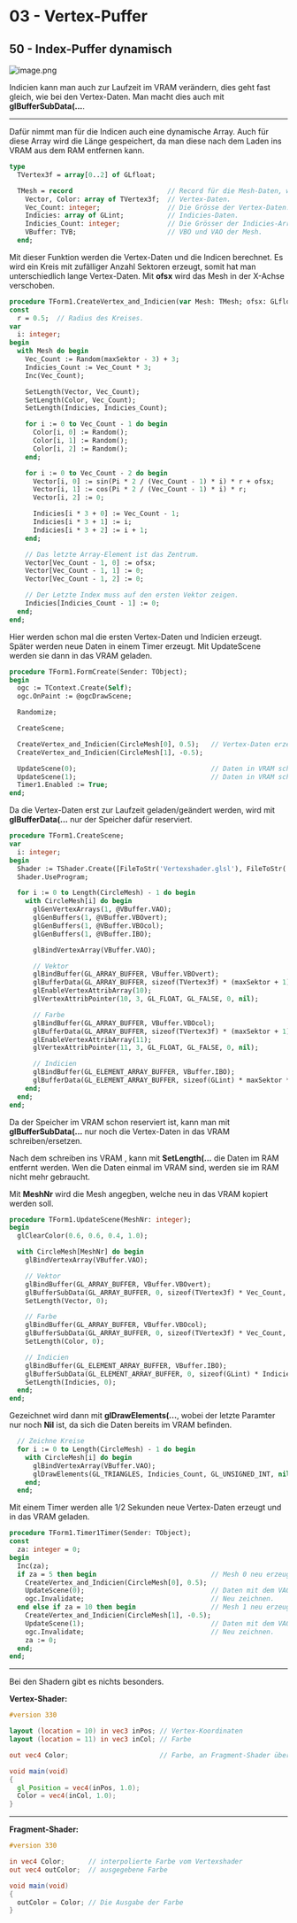 # 03 - Vertex-Puffer
## 50 - Index-Puffer dynamisch

![image.png](image.png)

Indicien kann man auch zur Laufzeit im VRAM verändern, dies geht fast gleich, wie bei den Vertex-Daten.
Man macht dies auch mit **glBufferSubData(...**.

---
Dafür nimmt man für die Indicen auch eine dynamische Array.
Auch für diese Array wird die Länge gespeichert, da man diese nach dem Laden ins VRAM aus dem RAM entfernen kann.

```pascal
type
  TVertex3f = array[0..2] of GLfloat;

  TMesh = record                        // Record für die Mesh-Daten, welcher auch size enthält.
    Vector, Color: array of TVertex3f;  // Vertex-Daten.
    Vec_Count: integer;                 // Die Grösse der Vertex-Daten.
    Indicies: array of GLint;           // Indicies-Daten.
    Indicies_Count: integer;            // Die Grösser der Indicies-Array.
    VBuffer: TVB;                       // VBO und VAO der Mesh.
  end;
```

Mit dieser Funktion werden die Vertex-Daten und die Indicen berechnet.
Es wird ein Kreis mit zufälliger Anzahl Sektoren erzeugt, somit hat man unterschiedlich lange Vertex-Daten.
Mit **ofsx** wird das Mesh in der X-Achse verschoben.

```pascal
procedure TForm1.CreateVertex_and_Indicien(var Mesh: TMesh; ofsx: GLfloat);
const
  r = 0.5;  // Radius des Kreises.
var
  i: integer;
begin
  with Mesh do begin
    Vec_Count := Random(maxSektor - 3) + 3;
    Indicies_Count := Vec_Count * 3;
    Inc(Vec_Count);

    SetLength(Vector, Vec_Count);
    SetLength(Color, Vec_Count);
    SetLength(Indicies, Indicies_Count);

    for i := 0 to Vec_Count - 1 do begin
      Color[i, 0] := Random();
      Color[i, 1] := Random();
      Color[i, 2] := Random();
    end;

    for i := 0 to Vec_Count - 2 do begin
      Vector[i, 0] := sin(Pi * 2 / (Vec_Count - 1) * i) * r + ofsx;
      Vector[i, 1] := cos(Pi * 2 / (Vec_Count - 1) * i) * r;
      Vector[i, 2] := 0;

      Indicies[i * 3 + 0] := Vec_Count - 1;
      Indicies[i * 3 + 1] := i;
      Indicies[i * 3 + 2] := i + 1;
    end;

    // Das letzte Array-Element ist das Zentrum.
    Vector[Vec_Count - 1, 0] := ofsx;
    Vector[Vec_Count - 1, 1] := 0;
    Vector[Vec_Count - 1, 2] := 0;

    // Der Letzte Index muss auf den ersten Vektor zeigen.
    Indicies[Indicies_Count - 1] := 0;
  end;
end;
```

Hier werden schon mal die ersten Vertex-Daten und Indicien erzeugt.
Später werden neue Daten in einem Timer erzeugt.
Mit UpdateScene werden sie dann in das VRAM geladen.

```pascal
procedure TForm1.FormCreate(Sender: TObject);
begin
  ogc := TContext.Create(Self);
  ogc.OnPaint := @ogcDrawScene;

  Randomize;

  CreateScene;

  CreateVertex_and_Indicien(CircleMesh[0], 0.5);   // Vertex-Daten erzeugen.
  CreateVertex_and_Indicien(CircleMesh[1], -0.5);

  UpdateScene(0);                                  // Daten in VRAM schreiben.
  UpdateScene(1);                                  // Daten in VRAM schreiben.
  Timer1.Enabled := True;
end;
```

Da die Vertex-Daten erst zur Laufzeit geladen/geändert werden, wird mit **glBufferData(...** nur der Speicher dafür reserviert.

```pascal
procedure TForm1.CreateScene;
var
  i: integer;
begin
  Shader := TShader.Create([FileToStr('Vertexshader.glsl'), FileToStr('Fragmentshader.glsl')]);
  Shader.UseProgram;

  for i := 0 to Length(CircleMesh) - 1 do begin
    with CircleMesh[i] do begin
      glGenVertexArrays(1, @VBuffer.VAO);
      glGenBuffers(1, @VBuffer.VBOvert);
      glGenBuffers(1, @VBuffer.VBOcol);
      glGenBuffers(1, @VBuffer.IBO);

      glBindVertexArray(VBuffer.VAO);

      // Vektor
      glBindBuffer(GL_ARRAY_BUFFER, VBuffer.VBOvert);
      glBufferData(GL_ARRAY_BUFFER, sizeof(TVertex3f) * (maxSektor + 1), nil, GL_DYNAMIC_DRAW); // Nur Speicher reservieren.
      glEnableVertexAttribArray(10);
      glVertexAttribPointer(10, 3, GL_FLOAT, GL_FALSE, 0, nil);

      // Farbe
      glBindBuffer(GL_ARRAY_BUFFER, VBuffer.VBOcol);
      glBufferData(GL_ARRAY_BUFFER, sizeof(TVertex3f) * (maxSektor + 1), nil, GL_DYNAMIC_DRAW);
      glEnableVertexAttribArray(11);
      glVertexAttribPointer(11, 3, GL_FLOAT, GL_FALSE, 0, nil);

      // Indicien
      glBindBuffer(GL_ELEMENT_ARRAY_BUFFER, VBuffer.IBO);
      glBufferData(GL_ELEMENT_ARRAY_BUFFER, sizeof(GLint) * maxSektor * 3, nil, GL_DYNAMIC_DRAW);
    end;
  end;
end;
```

Da der Speicher im VRAM schon reserviert ist, kann man mit **glBufferSubData(...** nur noch die Vertex-Daten in das VRAM schreiben/ersetzen.

Nach dem schreiben ins VRAM , kann mit **SetLength(...** die Daten im RAM entfernt werden.
Wen die Daten einmal im VRAM sind, werden sie im RAM nicht mehr gebraucht.

Mit **MeshNr** wird die Mesh angegben, welche neu in das VRAM kopiert werden soll.

```pascal
procedure TForm1.UpdateScene(MeshNr: integer);
begin
  glClearColor(0.6, 0.6, 0.4, 1.0);

  with CircleMesh[MeshNr] do begin
    glBindVertexArray(VBuffer.VAO);

    // Vektor
    glBindBuffer(GL_ARRAY_BUFFER, VBuffer.VBOvert);
    glBufferSubData(GL_ARRAY_BUFFER, 0, sizeof(TVertex3f) * Vec_Count, Pointer(Vector)); 
    SetLength(Vector, 0);                                                                

    // Farbe
    glBindBuffer(GL_ARRAY_BUFFER, VBuffer.VBOcol);
    glBufferSubData(GL_ARRAY_BUFFER, 0, sizeof(TVertex3f) * Vec_Count, Pointer(Color));
    SetLength(Color, 0);

    // Indicien
    glBindBuffer(GL_ELEMENT_ARRAY_BUFFER, VBuffer.IBO);
    glBufferSubData(GL_ELEMENT_ARRAY_BUFFER, 0, sizeof(GLint) * Indicies_Count, Pointer(Indicies)); // Daten ins VRAM schreiben.
    SetLength(Indicies, 0);                                                                         // Daten im RAM entfernen.
  end;
end;
```

Gezeichnet wird dann mit **glDrawElements(...**, wobei der letzte Paramter nur noch **Nil** ist, da sich die Daten bereits im VRAM befinden.

```pascal
  // Zeichne Kreise
  for i := 0 to Length(CircleMesh) - 1 do begin
    with CircleMesh[i] do begin
      glBindVertexArray(VBuffer.VAO);
      glDrawElements(GL_TRIANGLES, Indicies_Count, GL_UNSIGNED_INT, nil);  // Hier Nil
    end;
  end;
```

Mit einem Timer werden alle 1/2 Sekunden neue Vertex-Daten erzeugt und in das VRAM geladen.

```pascal
procedure TForm1.Timer1Timer(Sender: TObject);
const
  za: integer = 0;
begin
  Inc(za);
  if za = 5 then begin                             // Mesh 0 neu erzeugen und laden
    CreateVertex_and_Indicien(CircleMesh[0], 0.5);
    UpdateScene(0);                                // Daten mit dem VAO 0 binden.
    ogc.Invalidate;                                // Neu zeichnen.
  end else if za = 10 then begin                   // Mesh 1 neu erzeugen und laden
    CreateVertex_and_Indicien(CircleMesh[1], -0.5);
    UpdateScene(1);                                // Daten mit dem VAO 1 binden
    ogc.Invalidate;                                // Neu zeichnen.
    za := 0;
  end;
end;
```


---
Bei den Shadern gibt es nichts besonders.

**Vertex-Shader:**

```glsl
#version 330

layout (location = 10) in vec3 inPos; // Vertex-Koordinaten
layout (location = 11) in vec3 inCol; // Farbe

out vec4 Color;                       // Farbe, an Fragment-Shader übergeben

void main(void)
{
  gl_Position = vec4(inPos, 1.0);
  Color = vec4(inCol, 1.0);
}

```


---
**Fragment-Shader:**

```glsl
#version 330

in vec4 Color;      // interpolierte Farbe vom Vertexshader
out vec4 outColor;  // ausgegebene Farbe

void main(void)
{
  outColor = Color; // Die Ausgabe der Farbe
}

```


